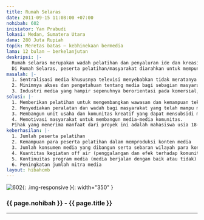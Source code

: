 ```yaml
---
title: Rumah Selaras
date: 2011-09-15 11:08:00 +07:00
nohibah: 602
inisiator: Yan Prabudi
lokasi: Medan, Sumatera Utara
dana: 280 Juta Rupiah
topik: Meretas batas – kebhinekaan bermedia
lama: 12 bulan – berkelanjutan
deskripsi: |-
  Rumah selaras merupakan wadah pelatihan dan penyaluran ide dan kreasi rakyat. Rumah Selaras memberikan pelatihan berupa wawasan tentang peran dan fungsi media, serta kemampuan teknis produksi konten media.
  Di Rumah Selaras, peserta pelatihan/masyarakat diarahkan untuk mempunyai kesadaran bermedia dan dapat menyalurkan dan merealisasikan ide atau gagasan tentang konten media sesuai dengan kebutuhan mereka. Rumah Selaras menyediakan tempat pelatihan, peralatan dan wadah penyaluran ide berupa media kreasi rakyat (Web TV dan web portal, bioskop rakyat, dan media kampanye keliling). Media-media tersebut akan diisi oleh karya para peserta pelatihan dan Rumah Selaras.
masalah: |-
  1. Sentralisasi media khususnya televisi menyebabkan tidak meratanya sebaran informasi dan konten media dan minimnya konten lokal. Masyarakat di daerah selalu disuguhkan hal-hal yang terkadang tidak sesuai dengan kebutuhan dan problematika kehidupan mereka. Hal ini juga dapat berdampak pada hilangnya jati diri masyarakat.
  2. Minimnya akses dan pengetahuan tentang media bagi sebagian masyarakat di daerah khususnya di Sumatera Utara. Mahasiswa yang berpotensi besar sebagai praktisi media, juga seringkali terkendala oleh keterbatasan peralatan dan pengetahuan teknis produksi konten media.
  3. Industri media yang hampir sepenuhnya berorientasi pada komersial, menyebabkan penyusunan konten media yang berorientasi komersial juga. Peran edukasi, informasi dan kontrol sosial media terkadang menjadi kabur. Isu-isu program yang mendukung multikulturalisme, peningkatan kesehatan, dan pendidikan masyarakat, budaya kemanusiaan serta lingkungan hidup menjadi program sekunder atau bahkan tertier.
solusi: |-
  1. Memberikan pelatihan untuk mengembangkan wawasan dan kemampuan teknis produksi konten media bagi masyarakat dan mahasiswa. Dengan modal pengetahuan tersebut mereka diharapkan dapat memproduksi konten-konten media yang sesuai dengan kebutuhan lokal dan sesuai dengan fungsi media.
  2. Menyediakan peralatan dan wadah bagi masyarakat yang telah mampu memproduksi konten media lewat sejumlah media seperti web TV, web portal, bioskop rakyat dan kampanye keliling.
  3. Membangun unit usaha dan komunitas kreatif yang dapat mensubsidi media yang dibangun. Dengan cara ini media dibangun tidak untuk tujuan komersil atau hanya mencari keuntungan. Sehingga independensi dapat terjaga. Dan konsistensi untuk mengusung isu-isu multikulturalisme, peningkatan kesehatan dan pendidikan masyarakat, budaya kemanusiaan dan lingkungan hidup dapat dijaga.
  4. Memotivasi masyarakat untuk membangun media-media komunitas.
  Pihak yang menerima manfaat dari proyek ini adalah mahasiswa usia 18-24 tahun di 5 universitas di Sumatera Utara, masyarakat usia produktif di 5 kabupaten dan kota di Sumatera Utara, dan seluruh konsumen produk media Rumah Selaras (Indonesia)
keberhasilan: |-
  1. Jumlah peserta pelatihan
  2. Kemampuan para peserta pelatihan dalam memproduksi konten media
  3. Jumlah konsumen media yang dibangun serta sebaran wilayah para konsumen tersebut
  4. Kuantitas kegiatan off air (penggalangan dan efek terhadap komunitas yang dibangun lewat media).
  5. Kontinuitas program media (media berjalan dengan baik atau tidak)
  6. Peningkatan jumlah mitra media
layout: hibahcmb
---
```


![602](/static/img/hibahcmb/602.png){: .img-responsive }{: width="350" }

### {{ page.nohibah }} - {{ page.title }}

---
